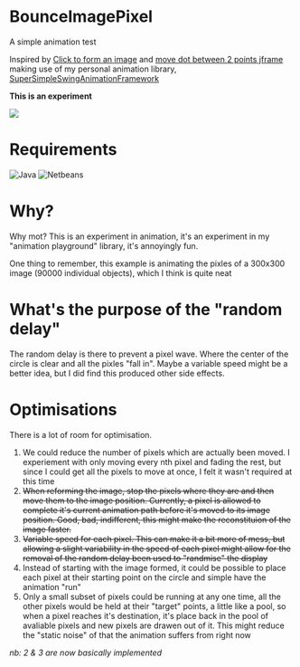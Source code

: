 # BounceImagePixel

A simple animation test

Inspired by [Click to form an image](https://codepen.io/allanpope/pen/LVWYYd) and [move dot between 2 points jframe](https://stackoverflow.com/questions/70718553/move-dot-between-2-points-jframe/70718933#70718933) making use of my personal animation library, [SuperSimpleSwingAnimationFramework
](https://github.com/RustyKnight/SuperSimpleSwingAnimationFramework)

**This is an experiment**

<img src="Bouncy.gif">

# Requirements

![Java](https://img.shields.io/badge/Java-16.0.2-orange) ![Netbeans](https://img.shields.io/badge/Netbeans-12.4-orange)

# Why?

Why mot?  This is an experiment in animation, it's an experiment in my "animation playground" library, it's annoyingly fun.

One thing to remember, this example is animating the pixles of a 300x300 image (90000 individual objects), which I think is quite neat

# What's the purpose of the "random delay"

The random delay is there to prevent a pixel wave.  Where the center of the circle is clear and all the pixles "fall in".  Maybe a variable speed might be a better idea, but I did find this produced other side effects.

# Optimisations

There is a lot of room for optimisation.  

1. We could reduce the number of pixels which are actually been moved.  I experiement with only moving every nth pixel and fading the rest, but since I could get all the pixels to move at once, I felt it wasn't required at this time
2. ~~When reforming the image, stop the pixels where they are and then move them to the image position.  Currently, a pixel is allowed to complete it's current animation path before it's moved to its image position.  Good, bad, indifferent, this might make the reconstituion of the image faster.~~
3. ~~Variable speed for each pixel.  This can make it a bit more of mess, but allowing a slight variability in the speed of each pixel might allow for the removal of the random delay been used to "randmise" the display~~
4. Instead of starting with the image formed, it could be possible to place each pixel at their starting point on the circle and simple have the animation "run"
5. Only a small subset of pixels could be running at any one time, all the other pixels would be held at their "target" points, a little like a pool, so when a pixel reaches it's destination, it's place back in the pool of avaliable pixels and new pixels are drawen out of it.  This might reduce the "static noise" of that the animation suffers from right now

*nb: 2 & 3 are now basically implemented*
